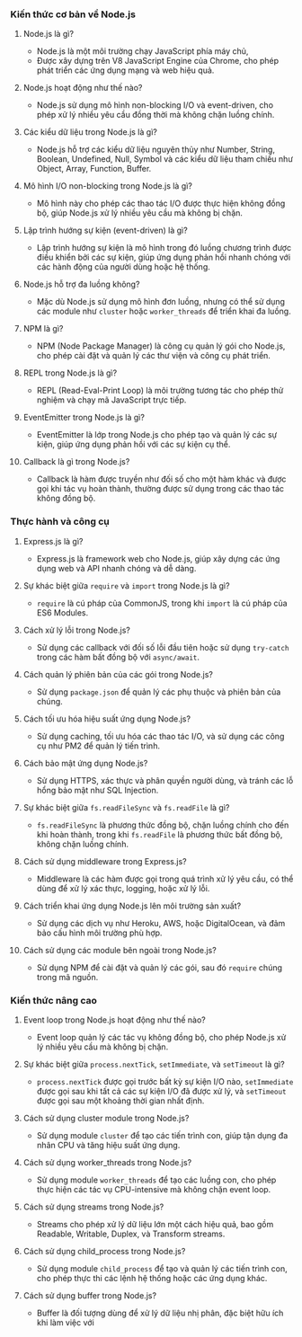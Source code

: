 ### Kiến thức cơ bản về Node.js

1. Node.js là gì?
   - Node.js là một môi trường chạy JavaScript phía máy chủ, 
   - Được xây dựng trên V8 JavaScript Engine của Chrome, cho phép phát triển các ứng dụng mạng và web hiệu quả.

2. Node.js hoạt động như thế nào?
   - Node.js sử dụng mô hình non-blocking I/O và event-driven, cho phép xử lý nhiều yêu cầu đồng thời mà không chặn luồng chính.

3. Các kiểu dữ liệu trong Node.js là gì?
   - Node.js hỗ trợ các kiểu dữ liệu nguyên thủy như Number, String, Boolean, Undefined, Null, Symbol và các kiểu dữ liệu tham chiếu như Object, Array, Function, Buffer.

4. Mô hình I/O non-blocking trong Node.js là gì?
   - Mô hình này cho phép các thao tác I/O được thực hiện không đồng bộ, giúp Node.js xử lý nhiều yêu cầu mà không bị chặn.

5. Lập trình hướng sự kiện (event-driven) là gì?
   - Lập trình hướng sự kiện là mô hình trong đó luồng chương trình được điều khiển bởi các sự kiện, giúp ứng dụng phản hồi nhanh chóng với các hành động của người dùng hoặc hệ thống.

6. Node.js hỗ trợ đa luồng không?
   - Mặc dù Node.js sử dụng mô hình đơn luồng, nhưng có thể sử dụng các module như `cluster` hoặc `worker_threads` để triển khai đa luồng.

7. NPM là gì?
   - NPM (Node Package Manager) là công cụ quản lý gói cho Node.js, cho phép cài đặt và quản lý các thư viện và công cụ phát triển.

8. REPL trong Node.js là gì?
   - REPL (Read-Eval-Print Loop) là môi trường tương tác cho phép thử nghiệm và chạy mã JavaScript trực tiếp.

9. EventEmitter trong Node.js là gì?
   - EventEmitter là lớp trong Node.js cho phép tạo và quản lý các sự kiện, giúp ứng dụng phản hồi với các sự kiện cụ thể.

10. Callback là gì trong Node.js?
    - Callback là hàm được truyền như đối số cho một hàm khác và được gọi khi tác vụ hoàn thành, thường được sử dụng trong các thao tác không đồng bộ.

### Thực hành và công cụ

1. Express.js là gì?
   - Express.js là framework web cho Node.js, giúp xây dựng các ứng dụng web và API nhanh chóng và dễ dàng.

2. Sự khác biệt giữa `require` và `import` trong Node.js là gì?
   - `require` là cú pháp của CommonJS, trong khi `import` là cú pháp của ES6 Modules.

3. Cách xử lý lỗi trong Node.js?
   - Sử dụng các callback với đối số lỗi đầu tiên hoặc sử dụng `try-catch` trong các hàm bất đồng bộ với `async/await`.

4. Cách quản lý phiên bản của các gói trong Node.js?
   - Sử dụng `package.json` để quản lý các phụ thuộc và phiên bản của chúng.

5. Cách tối ưu hóa hiệu suất ứng dụng Node.js?
   - Sử dụng caching, tối ưu hóa các thao tác I/O, và sử dụng các công cụ như PM2 để quản lý tiến trình.

6. Cách bảo mật ứng dụng Node.js?
   - Sử dụng HTTPS, xác thực và phân quyền người dùng, và tránh các lỗ hổng bảo mật như SQL Injection.

7. Sự khác biệt giữa `fs.readFileSync` và `fs.readFile` là gì?
   - `fs.readFileSync` là phương thức đồng bộ, chặn luồng chính cho đến khi hoàn thành, trong khi `fs.readFile` là phương thức bất đồng bộ, không chặn luồng chính.

8. Cách sử dụng middleware trong Express.js?
   - Middleware là các hàm được gọi trong quá trình xử lý yêu cầu, có thể dùng để xử lý xác thực, logging, hoặc xử lý lỗi.

9. Cách triển khai ứng dụng Node.js lên môi trường sản xuất?
   - Sử dụng các dịch vụ như Heroku, AWS, hoặc DigitalOcean, và đảm bảo cấu hình môi trường phù hợp.

10. Cách sử dụng các module bên ngoài trong Node.js?
    - Sử dụng NPM để cài đặt và quản lý các gói, sau đó `require` chúng trong mã nguồn.

### Kiến thức nâng cao

1. Event loop trong Node.js hoạt động như thế nào?
   - Event loop quản lý các tác vụ không đồng bộ, cho phép Node.js xử lý nhiều yêu cầu mà không bị chặn.

2. Sự khác biệt giữa `process.nextTick`, `setImmediate`, và `setTimeout` là gì?
   - `process.nextTick` được gọi trước bất kỳ sự kiện I/O nào, `setImmediate` được gọi sau khi tất cả các sự kiện I/O đã được xử lý, và `setTimeout` được gọi sau một khoảng thời gian nhất định.

3. Cách sử dụng cluster module trong Node.js?
   - Sử dụng module `cluster` để tạo các tiến trình con, giúp tận dụng đa nhân CPU và tăng hiệu suất ứng dụng.

4. Cách sử dụng worker_threads trong Node.js?
   - Sử dụng module `worker_threads` để tạo các luồng con, cho phép thực hiện các tác vụ CPU-intensive mà không chặn event loop.

5. Cách sử dụng streams trong Node.js?
   - Streams cho phép xử lý dữ liệu lớn một cách hiệu quả, bao gồm Readable, Writable, Duplex, và Transform streams.

6. Cách sử dụng child_process trong Node.js?
   - Sử dụng module `child_process` để tạo và quản lý các tiến trình con, cho phép thực thi các lệnh hệ thống hoặc các ứng dụng khác.

7. Cách sử dụng buffer trong Node.js?
   - Buffer là đối tượng dùng để xử lý dữ liệu nhị phân, đặc biệt hữu ích khi làm việc với
